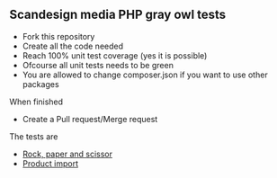 Scandesign media PHP gray owl tests
-----------------------------------

* Fork this repository
* Create all the code needed
* Reach 100% unit test coverage (yes it is possible)
* Ofcourse all unit tests needs to be green
* You are allowed to change composer.json if you want to use other packages
 
When finished

* Create a Pull request/Merge request

The tests are 

* [Rock, paper and scissor](src/RPS)
* [Product import](src/Import)
